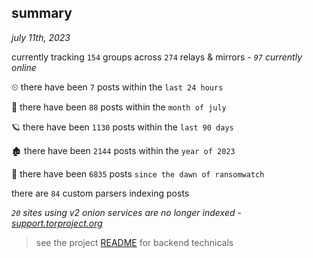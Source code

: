 
## summary
_july 11th, 2023_

currently tracking `154` groups across `274` relays & mirrors - _`97` currently online_

⏲ there have been `7` posts within the `last 24 hours`

🦈 there have been `88` posts within the `month of july`

🪐 there have been `1130` posts within the `last 90 days`

🏚 there have been `2144` posts within the `year of 2023`

🦕 there have been `6835` posts `since the dawn of ransomwatch`

there are `84` custom parsers indexing posts

_`20` sites using v2 onion services are no longer indexed - [support.torproject.org](https://support.torproject.org/onionservices/v2-deprecation/)_

> see the project [README](https://github.com/joshhighet/ransomwatch#ransomwatch--) for backend technicals
